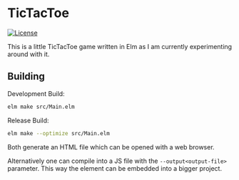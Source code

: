 # TicTacToe

[![License](https://img.shields.io/badge/license-MIT-green.svg)](https://github.com/Drako/TicTacToe/blob/master/LICENSE)

This is a little TicTacToe game written in Elm as I am currently experimenting around with it.

## Building

Development Build:
```bash
elm make src/Main.elm
```

Release Build:
```bash
elm make --optimize src/Main.elm
```

Both generate an HTML file which can be opened with a web browser.

Alternatively one can compile into a JS file with the `--output<output-file>` parameter.
This way the element can be embedded into a bigger project.
